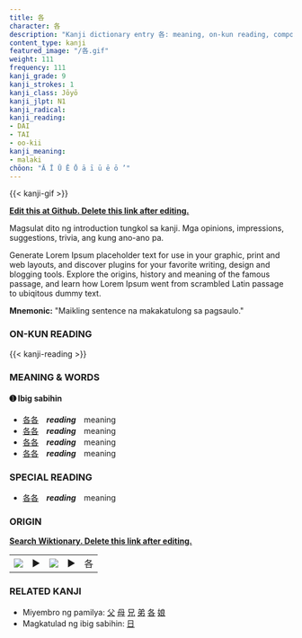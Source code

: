 ```yaml
---
title: 各
character: 各
description: "Kanji dictionary entry 各: meaning, on-kun reading, compounds, origin, related kanji"
content_type: kanji
featured_image: "/各.gif"
weight: 111
frequency: 111
kanji_grade: 9
kanji_strokes: 1
kanji_class: Jōyō
kanji_jlpt: N1
kanji_radical: 
kanji_reading: 
- DAI
- TAI
- oo-kii
kanji_meaning:
- malaki
chōon: "Ā Ī Ū Ē Ō ā ī ū ē ō ’"
---
```

[//]: # (Don't edit the line below. Kanji animated GIF code is automatically generated.)
{{< kanji-gif >}}

[//]: # (Edit below this line.)

**[Edit this at Github. Delete this link after editing.](https://github.com/tim0g/tim/tree/main/content/kanji/各/index.md)**

Magsulat dito ng introduction tungkol sa kanji. Mga opinions, impressions, suggestions, trivia, ang kung ano-ano pa.

Generate Lorem Ipsum placeholder text for use in your graphic, print and web layouts, and discover plugins for your favorite writing, design and blogging tools. Explore the origins, history and meaning of the famous passage, and learn how Lorem Ipsum went from scrambled Latin passage to ubiqitous dummy text.
 
**Mnemonic:** "Maikling sentence na makakatulong sa pagsaulo."

### ON-KUN READING

[//]: # (Don't edit the line below. ON-KUN READING code is automatically generated.)
{{< kanji-reading >}}

### MEANING & WORDS

#### ➊ **Ibig sabihin**
  - [各](../各)[各](../各)　***reading***　meaning
  - [各](../各)[各](../各)　***reading***　meaning
  - [各](../各)[各](../各)　***reading***　meaning
  - [各](../各)[各](../各)　***reading***　meaning

### SPECIAL READING
  - [各](../各)[各](../各)　***reading***　meaning

### ORIGIN

**[Search Wiktionary. Delete this link after editing.](https://wiktionary.org/wiki/各)**
<table class="kanji-table"><tr><td>
<img src="60px-各-bronze.svg.png">
</td><td>▶</td><td>
<img src="60px-各-oracle.svg.png">
</td><td>▶</td>
<td class="kanji-origin">各</td>
</tr></table>

### RELATED KANJI
- Miyembro ng pamilya: [父](../父) [母](../母) [兄](../兄) [弟](../弟) [各](../各) [娘](../娘)
- Magkatulad ng ibig sabihin: [日](../日)
